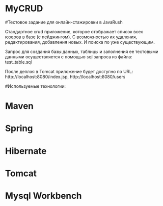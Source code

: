 # MyCRUD
#Тестовое задание для онлайн-стажировки в JavaRush

Cтандартное crud приложение, которое отображает список всех юзеров в базе (с пейджингом). С возможностью их удаления, редактирования, добавления новых. И поиска по уже существующим.

Запрос для создания базы данных, таблицы и заполнения ее тестовыми данными осуществляется с помощью sql запроса из файла: test_table.sql

После деплоя в Tomcat приложение будет доступно по URL: http://localhost:8080/index.jsp, http://localhost:8080/users

#Используемые технологии:

# Maven
# Spring
# Hibernate
# Tomcat
# Mysql Workbench
